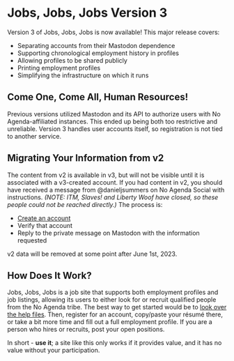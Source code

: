 # Jobs, Jobs, Jobs Version 3

Version 3 of Jobs, Jobs, Jobs is now available! This major release covers:

- Separating accounts from their Mastodon dependence
- Supporting chronological employment history in profiles
- Allowing profiles to be shared publicly
- Printing employment profiles
- Simplifying the infrastructure on which it runs

## Come One, Come All, Human Resources!

Previous versions utilized Mastodon and its API to authorize users with No Agenda-affiliated instances. This ended up being both too restrictive and unreliable. Version 3 handles user accounts itself, so registration is not tied to another service.

## Migrating Your Information from v2

The content from v2 is available in v3, but will not be visible until it is associated with a v3-created account. If you had content in v2, you should have received a message from @danieljsummers on No Agenda Social with instructions. _(NOTE: ITM, Slaves! and Liberty Woof have closed, so these people could not be reached directly.)_ The process is:

- [Create an account](https://noagendacareers.com/citizen/register)
- Verify that account
- Reply to the private message on Mastodon with the information requested

v2 data will be removed at some point after June 1st, 2023.

## How Does It Work?

Jobs, Jobs, Jobs is a job site that supports both employment profiles and job listings, allowing its users to either look for or recruit qualified people from the No Agenda tribe. The best way to get started would be to [look over the help files](https://noagendacareers.com/how-it-works). Then, register for an account, copy/paste your r&eacute;sum&eacute; there, or take a bit more time and fill out a full employment profile. If you are a person who hires or recruits, post your open positions.

In short - **use it**; a site like this only works if it provides value, and it has no value without your participation.
